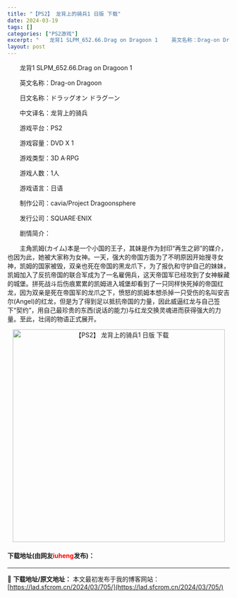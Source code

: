 ```yaml
---
title: "【PS2】 龙背上的骑兵1 日版 下载"
date: 2024-03-19
tags: []
categories: ["PS2游戏"]
excerpt: "　　龙背1 SLPM_652.66.Drag on Dragoon 1 　　英文名称：Drag-on Dragoon 　　日文名称：ドラッグオン ドラグーン 　　中文译名：龙背上的骑兵 　　游戏平台：PS2 　　游戏容量：DVD X 1 　　游戏类型：3D A&middot;RPG 　　游戏人数：1&hellip;"
layout: post
---
```


 <p>　　龙背1 SLPM_652.66.Drag on Dragoon 1</p> <p>　　英文名称：Drag-on Dragoon</p> <p>　　日文名称：ドラッグオン ドラグーン</p> <p>　　中文译名：龙背上的骑兵</p> <p>　　游戏平台：PS2</p> <p>　　游戏容量：DVD X 1</p> <p>　　游戏类型：3D A&middot;RPG</p> <p>　　游戏人数：1人</p> <p>　　游戏语言：日语</p> <p>　　制作公司：cavia/Project Dragoonsphere</p> <p>　　发行公司：SQUARE&middot;ENIX</p> <p>　　剧情简介：</p> <p>　　主角凯姆(カイム)本是一个小国的王子，其妹是作为封印&ldquo;再生之卵&rdquo;的媒介，也因为此，她被大家称为女神。一天，强大的帝国方面为了不明原因开始搜寻女神，凯姆的国家被毁，双亲也死在帝国的黑龙爪下，为了报仇和守护自己的妹妹，凯姆加入了反抗帝国的联合军成为了一名雇佣兵，这天帝国军已经攻到了女神躲藏的城堡。拼死战斗后伤痕累累的凯姆进入城堡却看到了一只同样快死掉的帝国红龙，因为双亲是死在帝国军的龙爪之下，愤怒的凯姆本想杀掉一只受伤的名叫安吉尔(Angel)的红龙，但是为了得到足以抵抗帝国的力量，因此威逼红龙与自己签下&ldquo;契约&rdquo;，用自己最珍贵的东西(说话的能力)与红龙交换灵魂进而获得强大的力量。至此，壮阔的物语正式展开。</p> <p align="center"><img align="" border="0" src="https://lad.sfcrom.cn/wp-content/uploads/2024/03/20240319_65f9999bdab9d.jpg" width="481" alt="【PS2】 龙背上的骑兵1 日版 下载" /></p> <p><h4>下载地址(由网友<font color="red">iuheng</font>发布)：</h4></p> 

---
📖 **下载地址/原文地址：** 本文最初发布于我的博客网站：[https://lad.sfcrom.cn/2024/03/705/](https://lad.sfcrom.cn/2024/03/705/)
